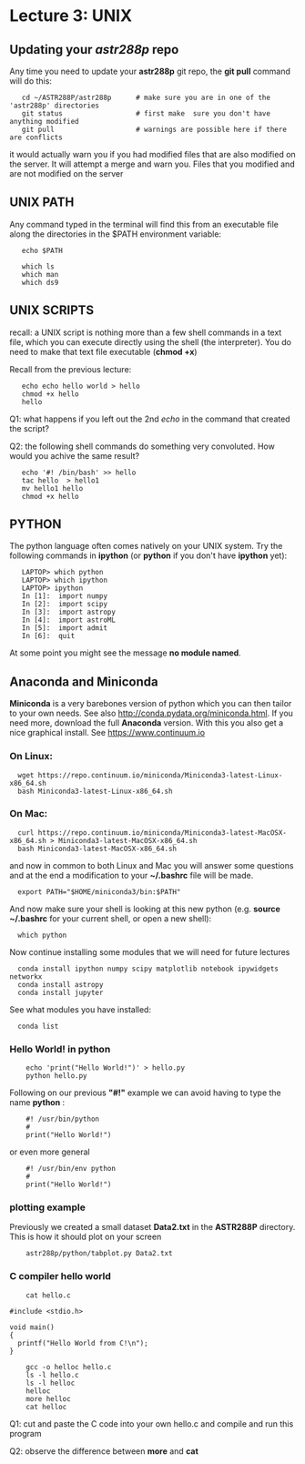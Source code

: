 Lecture 3:  UNIX
================


## Updating your *astr288p* repo
Any time you need to update your **astr288p** git repo, the **git pull** command will do this:
```
   cd ~/ASTR288P/astr288p      # make sure you are in one of the 'astr288p' directories
   git status                  # first make  sure you don't have anything modified
   git pull                    # warnings are possible here if there are conflicts
```
it would actually warn you if you had modified files that are also modified on the server. It will
attempt a merge and warn you.  Files that you modified and are not modified on the server

## UNIX PATH

Any command typed in the terminal will find this from an executable file along the
directories in the $PATH environment variable:

```
   echo $PATH
   
   which ls
   which man
   which ds9
```

## UNIX SCRIPTS

recall: a UNIX script is nothing more than a few shell commands in a text file, which you can execute directly using
the shell (the interpreter). You do need to make that text file executable (**chmod +x**)

Recall from the previous lecture:
```
   echo echo hello world > hello
   chmod +x hello
   hello
```
Q1:  what happens if you left out the 2nd *echo* in the command that created the script?

Q2: the following shell commands do something very convoluted. How would you achive the same result?
```
   echo '#! /bin/bash' >> hello
   tac hello  > hello1
   mv hello1 hello
   chmod +x hello
```   
   

## PYTHON

The python language often comes natively on your UNIX system.
Try the following commands in **ipython** (or **python** if you don't have **ipython** yet):
```
   LAPTOP> which python
   LAPTOP> which ipython
   LAPTOP> ipython
   In [1]:  import numpy
   In [2]:  import scipy
   In [3]:  import astropy
   In [4]:  import astroML
   In [5]:  import admit
   In [6]:  quit
```
At some point you might see the message **no module named**.


   
## Anaconda and Miniconda

**Miniconda** is a very barebones version of python which you can then tailor to your own needs. See also
http://conda.pydata.org/miniconda.html.
If you need more, download the full **Anaconda** version. With this you also get a nice graphical install.
See https://www.continuum.io

### On Linux:
```
  wget https://repo.continuum.io/miniconda/Miniconda3-latest-Linux-x86_64.sh 
  bash Miniconda3-latest-Linux-x86_64.sh
```
### On Mac:
```
  curl https://repo.continuum.io/miniconda/Miniconda3-latest-MacOSX-x86_64.sh > Miniconda3-latest-MacOSX-x86_64.sh 
  bash Miniconda3-latest-MacOSX-x86_64.sh
```
and now in common to both Linux and Mac you will answer some questions and at the end
a modification to your **~/.bashrc** file will be made.
```
  export PATH="$HOME/miniconda3/bin:$PATH"
```
And now make sure your shell is looking at this new python (e.g. **source ~/.bashrc** for your current shell, or open a new shell):
```
  which python
```
Now continue installing some modules that we will need for future lectures
```
  conda install ipython numpy scipy matplotlib notebook ipywidgets networkx
  conda install astropy
  conda install jupyter

```

See what modules you have installed:
```
  conda list
```


### Hello World! in python

```
	echo 'print("Hello World!")' > hello.py
	python hello.py
```	

Following on our previous **"#!"** example we can avoid having to type the name **python** :
```
	#! /usr/bin/python
	#
	print("Hello World!")
```
or even more general
```
	#! /usr/bin/env python
	#
	print("Hello World!")
```

### plotting example
Previously we created a small dataset **Data2.txt** in the **ASTR288P** directory. This is how it should plot
on your screen

```
	astr288p/python/tabplot.py Data2.txt
```


### C compiler hello world

```
	cat hello.c

#include <stdio.h>

void main() 
{
  printf("Hello World from C!\n");
}

	gcc -o helloc hello.c
	ls -l hello.c
	ls -l helloc
	helloc
	more helloc
	cat helloc

```

Q1:  cut and paste the C code into your own hello.c and compile and run this program

Q2:  observe the difference between **more** and **cat**
